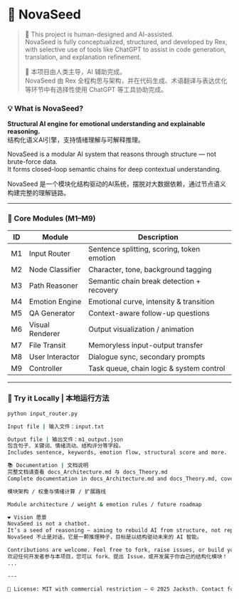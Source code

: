 
# 🌱 NovaSeed
> 🧠 This project is human-designed and AI-assisted.  
> NovaSeed is fully conceptualized, structured, and developed by Rex,  
> with selective use of tools like ChatGPT to assist in code generation, translation, and explanation refinement.
> 
> 🧠 本项目由人类主导，AI 辅助完成。  
> NovaSeed 由 Rex 全程构思与架构，并在代码生成、术语翻译与表达优化等环节中有选择性使用 ChatGPT 等工具协助完成。

### 💡 What is NovaSeed?

**Structural AI engine for emotional understanding and explainable reasoning.**  
结构化语义AI引擎，支持情绪理解与可解释推理。

NovaSeed is a modular AI system that reasons through structure — not brute-force data.  
It forms closed-loop semantic chains for deep contextual understanding.

NovaSeed 是一个模块化结构驱动的AI系统，摆脱对大数据依赖，通过节点语义构建完整的理解链路。

---

### 🧩 Core Modules (M1–M9)

| ID  | Module           | Description                                   
|-----|------------------|-----------------------------------------------
| M1  | Input Router      | Sentence splitting, scoring, token emotion    |
| M2  | Node Classifier   | Character, tone, background tagging           |
| M3  | Path Reasoner     | Semantic chain break detection + recovery     |
| M4  | Emotion Engine    | Emotional curve, intensity & transition       |
| M5  | QA Generator      | Context-aware follow-up questions             |
| M6  | Visual Renderer   | Output visualization / animation              |
| M7  | File Transit      | Memoryless input-output transfer              |
| M8  | User Interactor   | Dialogue sync, secondary prompts              |
| M9  | Controller        | Task queue, chain logic & system control      |

---

### 🚀 Try it Locally | 本地运行方法

```bash
python input_router.py

Input file | 输入文件：input.txt

Output file | 输出文件：m1_output.json
包含句子、关键词、情绪流动、结构评分等字段。
Includes sentence, keywords, emotion flow, structural score and more.

📚 Documentation | 文档说明
完整文档请查看 docs_Architecture.md 与 docs_Theory.md
Complete documentation in docs_Architecture.md and docs_Theory.md, covering:

模块架构 / 权重与情绪计算 / 扩展路线

Module architecture / weight & emotion rules / future roadmap

❤️ Vision 愿景
NovaSeed is not a chatbot.
It’s a seed of reasoning — aiming to rebuild AI from structure, not repetition.
NovaSeed 不止是对话，它是一颗推理种子，目标是以结构驱动未来的 AI 智能。

Contributions are welcome. Feel free to fork, raise issues, or build your own reasoning modules!
欢迎任何开发者参与本项目，您可以 fork、提出 Issue，或开发属于你自己的结构化模块！
...

---

📄 License: MIT with commercial restriction — © 2025 Jacksth. Contact for commercial use or licensing.
